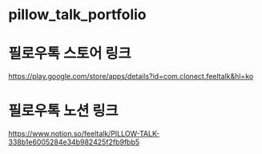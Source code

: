 # pillow_talk_portfolio

# 필로우톡 스토어 링크
https://play.google.com/store/apps/details?id=com.clonect.feeltalk&hl=ko

# 필로우톡 노션 링크
https://www.notion.so/feeltalk/PILLOW-TALK-338b1e6005284e34b982425f2fb9fbb5
